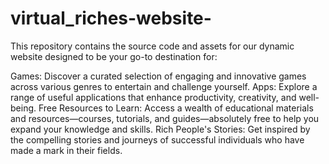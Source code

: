 # virtual_riches-website-

This repository contains the source code and assets for our dynamic website designed to be your go-to destination for:

Games: Discover a curated selection of engaging and innovative games across various genres to entertain and challenge yourself.
Apps: Explore a range of useful applications that enhance productivity, creativity, and well-being.
Free Resources to Learn: Access a wealth of educational materials and resources—courses, tutorials, and guides—absolutely free to help you expand your knowledge and skills.
Rich People's Stories: Get inspired by the compelling stories and journeys of successful individuals who have made a mark in their fields.
